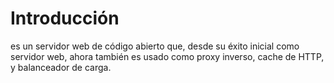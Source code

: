 # Introducción  
es un servidor web de código abierto que, desde su éxito inicial como servidor web, ahora también es usado como proxy inverso, cache de HTTP, y balanceador de carga.
